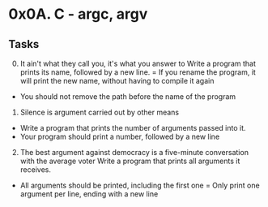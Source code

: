 # 0x0A. C - argc, argv
## Tasks
0. It ain't what they call you, it's what you answer to
Write a program that prints its name, followed by a new line.
= If you rename the program, it will print the new name, without having to compile it again
- You should not remove the path before the name of the program
1. Silence is argument carried out by other means
- Write a program that prints the number of arguments passed into it.
- Your program should print a number, followed by a new line
2. The best argument against democracy is a five-minute conversation with the average voter
Write a program that prints all arguments it receives.
- All arguments should be printed, including the first one
= Only print one argument per line, ending with a new line
